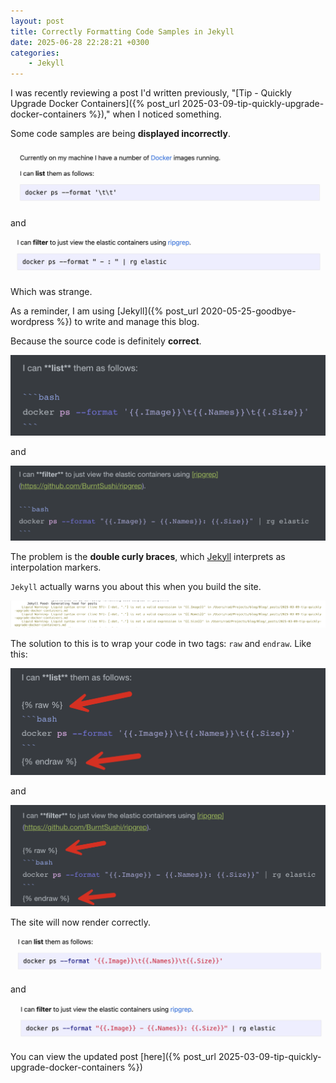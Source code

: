 ```yaml
---
layout: post
title: Correctly Formatting Code Samples in Jekyll
date: 2025-06-28 22:28:21 +0300
categories:
    - Jekyll
---
```


I was recently reviewing a post I'd written previously, "[Tip - Quickly Upgrade Docker Containers]({% post_url 2025-03-09-tip-quickly-upgrade-docker-containers %})," when I noticed something.

Some code samples are being **displayed incorrectly**.

![wrongOne](../images/2025/06/wrongOne.png)

and

![wrongTwo](../images/2025/06/wrongTwo.png)

Which was strange.

As a reminder, I am using [Jekyll]({% post_url 2020-05-25-goodbye-wordpress %}) to write and manage this blog.

Because the source code is definitely **correct**.

![sourceOne](../images/2025/06/sourceOne.png)

and

![sourceTwo](../images/2025/06/sourceTwo.png)

The problem is the **double curly braces**, which [Jekyll](https://jekyllrb.com/) interprets as interpolation markers.

`Jekyll` actually warns you about this when you build the site.

![jekyllWarn](../images/2025/06/jekyllWarn.png)

The solution to this is to wrap your code in two tags: `raw` and `endraw`. Like this:

![correctOne](../images/2025/06/correctOne.png)

and

![correctTwo](../images/2025/06/correctTwo.png)

The site will now render correctly.

![finalOne](../images/2025/06/finalOne.png)

and

![finalTwo](../images/2025/06/finalTwo.png)

You can view the updated post [here]({% post_url 2025-03-09-tip-quickly-upgrade-docker-containers %})
